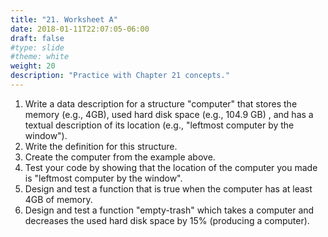 ```yaml
---
title: "21. Worksheet A"
date: 2018-01-11T22:07:05-06:00
draft: false
#type: slide
#theme: white
weight: 20
description: "Practice with Chapter 21 concepts."
---
```


1. Write a data description for a structure "computer" that stores the memory (e.g., 4GB), used hard disk space (e.g., 104.9 GB) , and has a textual description of its location (e.g., "leftmost computer by the window").
2. Write the definition for this structure.
3. Create the computer from the example above.
4. Test your code by showing that the location of the computer you made is "leftmost computer by the window".
5. Design and test a function that is true when the computer has at least 4GB of memory.
6. Design and test a function "empty-trash" which takes a computer and decreases the used hard disk space by 15% (producing a computer).

